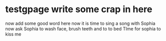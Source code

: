 # testgpage write some crap in here 
now add some good word here 
now it is time to sing a song with Sophia
now ask Sophia to wash face, brush teeth and to to bed
TIme for sophia to kiss me 